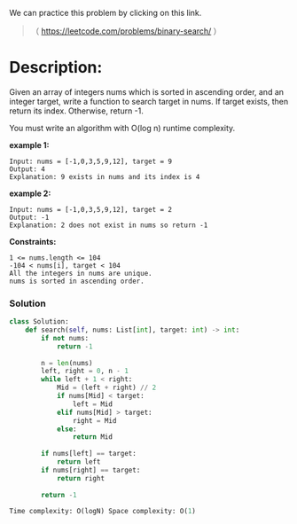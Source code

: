 We can practice this problem by clicking on this link.
>（ https://leetcode.com/problems/binary-search/ ）
# Description:
 <p> Given an array of integers nums which is sorted in ascending order, and an integer target, write a function to search target in nums. If target exists, then return its index. Otherwise, return -1.

You must write an algorithm with O(log n) runtime complexity.</p> 

**example 1:**
```
Input: nums = [-1,0,3,5,9,12], target = 9
Output: 4
Explanation: 9 exists in nums and its index is 4
```

**example 2:**
```
Input: nums = [-1,0,3,5,9,12], target = 2
Output: -1
Explanation: 2 does not exist in nums so return -1
```

**Constraints:**
```
1 <= nums.length <= 104
-104 < nums[i], target < 104
All the integers in nums are unique.
nums is sorted in ascending order.
```

 ### Solution

```Python
class Solution:
    def search(self, nums: List[int], target: int) -> int:
        if not nums:
            return -1 
        
        n = len(nums)
        left, right = 0, n - 1
        while left + 1 < right:
            Mid = (left + right) // 2
            if nums[Mid] < target:
                left = Mid
            elif nums[Mid] > target:
                right = Mid
            else:
                return Mid
        
        if nums[left] == target:
            return left
        if nums[right] == target:
            return right
        
        return -1
        
Time complexity: O(logN) Space complexity: O(1)
```

